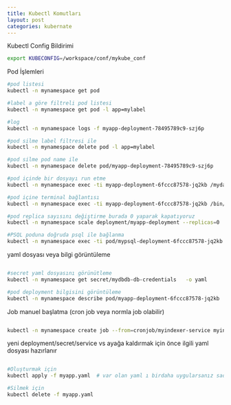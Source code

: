 ```yaml
---
title: Kubectl Komutları
layout: post
categories: kubernate
---
```


Kubectl Config Bildirimi

```sh
export KUBECONFIG=/workspace/conf/mykube_conf
```
Pod İşlemleri

```sh
#pod listesi
kubectl -n mynamespace get pod

#label a göre filtreli pod listesi
kubectl -n mynamespace get pod -l app=mylabel

#log
kubectl -n mynamespace logs -f myapp-deployment-78495789c9-szj6p

#pod silme label filtresi ile
kubectl -n mynamespace delete pod -l app=mylabel

#pod silme pod name ile
kubectl -n mynamespace delete pod/myapp-deployment-78495789c9-szj6p

#pod içinde bir dosyayı run etme
kubectl -n mynamespace exec -ti myapp-deployment-6fccc87578-jq2kb /mydata/mybatch.sh

#pod içine terminal bağlantısı
kubectl -n mynamespace exec -ti myapp-deployment-6fccc87578-jq2kb /bin/bash #veya /bin/sh

#pod replica sayısını değiştirme burada 0 yaparak kapatıyoruz 
kubectl -n mynamespace scale deployment/myapp-deployment --replicas=0

#PSQL poduna doğruda psql ile bağlanma
kubectl -n mynamespace exec -ti pod/mypsql-deployment-6fccc87578-jq2kb -- psql -U postgres

```
yaml dosyası veya bilgi görüntüleme
```sh

#secret yaml dosyasını görünütleme
kubectl -n mynamespace get secret/mydbdb-db-credentials   -o yaml

#pod deployment bilgisini görüntüleme
kubectl -n mynamespace describe pod/myapp-deployment-6fccc87578-jq2kb

```

Job manuel başlatma (cron job veya normla job olabilir)

```sh

kubectl -n mynamespace create job --from=cronjob/myindexer-service myindexerservice

```

yeni deployment/secret/service vs ayağa kaldırmak için önce ilgili yaml dosyası hazırlanır
```sh

#Oluşturmak için
kubectl apply -f myapp.yaml  # var olan yaml ı birdaha uygularsanız sadece değişiklikleri uygular

#Silmek için
kubectl delete -f myapp.yaml

```
